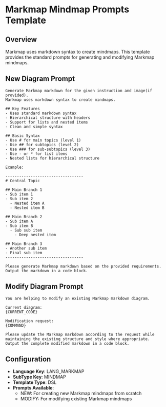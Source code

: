 # Markmap Mindmap Prompts Template

## Overview
Markmap uses markdown syntax to create mindmaps. This template provides the standard prompts for generating and modifying Markmap mindmaps.

## New Diagram Prompt

```
Generate Markmap markdown for the given instruction and image(if provided). 
Markmap uses markdown syntax to create mindmaps.

## Key Features
- Uses standard markdown syntax
- Hierarchical structure with headers
- Support for lists and nested items
- Clean and simple syntax

## Basic Syntax
- Use # for main topics (level 1)
- Use ## for subtopics (level 2)
- Use ### for sub-subtopics (level 3)
- Use - or * for list items
- Nested lists for hierarchical structure

Example:

----------------------------------
# Central Topic

## Main Branch 1
- Sub item 1
- Sub item 2
  - Nested item A
  - Nested item B

## Main Branch 2
- Sub item A
- Sub item B
  - Sub sub item
    - Deep nested item

## Main Branch 3
- Another sub item
- Final sub item
----------------------------------

Please generate Markmap markdown based on the provided requirements.
Output the markdown in a code block.
```

## Modify Diagram Prompt

```
You are helping to modify an existing Markmap markdown diagram.

Current diagram:
{CURRENT_CODE}

Modification request:
{COMMAND}

Please update the Markmap markdown according to the request while maintaining the existing structure and style where appropriate.
Output the complete modified markdown in a code block.
```

## Configuration

- **Language Key**: LANG_MARKMAP
- **SubType Key**: MINDMAP
- **Template Type**: DSL
- **Prompts Available**:
  - NEW: For creating new Markmap mindmaps from scratch
  - MODIFY: For modifying existing Markmap mindmaps